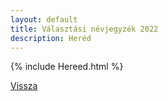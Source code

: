```yaml
---
layout: default
title: Választási névjegyzék 2022
description: Heréd
---
```


{% include Hereed.html %}

[Vissza](./)